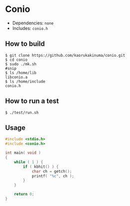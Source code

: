# Conio

+ Dependencies: `none`
+ Includes: `conio.h`


## How to build

```
$ git clone https://github.com/kaorukakinuma/conio.git
$ cd conio
$ sudo ./mk.sh
#snip
$ ls /home/lib
libconio.a
$ ls /home/include
conio.h
```


## How to run a test

```
$ ./test/run.sh
```


## Usage

```c
#include <stdio.h>
#include <conio.h>

int main( void )
{
    while ( 1 ) {
        if ( kbhit() ) {
            char ch = getch();
            printf( "%c", ch );
        }
    }

    return 0;
}
```
